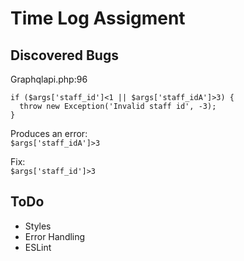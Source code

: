 # Time Log Assigment

## Discovered Bugs
Graphqlapi.php:96

```
if ($args['staff_id']<1 || $args['staff_idA']>3) {
  throw new Exception('Invalid staff id', -3);
}
```

Produces an error:<br/>
```$args['staff_idA']>3```

Fix:<br/>
```$args['staff_id']>3```

## ToDo
- Styles
- Error Handling
- ESLint